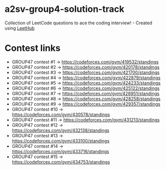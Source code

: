 # a2sv-group4-solution-track
Collection of LeetCode questions to ace the coding interview! - Created using [LeetHub](https://github.com/QasimWani/LeetHub)

# Contest links
- GROUP47 contest #1 -> https://codeforces.com/gym/419532/standings
- GROUP47 contest #2 -> https://codeforces.com/gym/420178/standings
- GROUP47 contest #3 -> https://codeforces.com/gym/421700/standings
- GROUP47 contest #4 -> https://codeforces.com/gym/422879/standings
- GROUP47 contest #5 -> https://codeforces.com/gym/424233/standings
- GROUP47 contest #6 -> https://codeforces.com/gym/425122/standings
- GROUP47 contest #7 -> https://codeforces.com/gym/426951/standings
- GROUP47 contest #8 -> https://codeforces.com/gym/428258/standings
- GROUP47 contest #9 -> https://codeforces.com/gym/429357/standings
- GROUP47 contest #10 -> https://codeforces.com/gym/430578/standings
- GROUP47 contest #11 -> https://codeforces.com/gym/431213/standings
- GROUP47 contest #12 -> https://codeforces.com/gym/432138/standings
- GROUP47 contest #13 -> https://codeforces.com/gym/433100/standings
- GROUP47 contest #14 -> https://codeforces.com/gym/433716/standings
- GROUP47 contest #15 -> https://codeforces.com/gym/434753/standings

